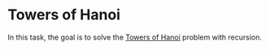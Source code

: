 # Towers of Hanoi

In this task, the goal is to solve the [Towers of Hanoi](https://en.wikipedia.org/wiki/Towers_of_Hanoi) problem with recursion. 
